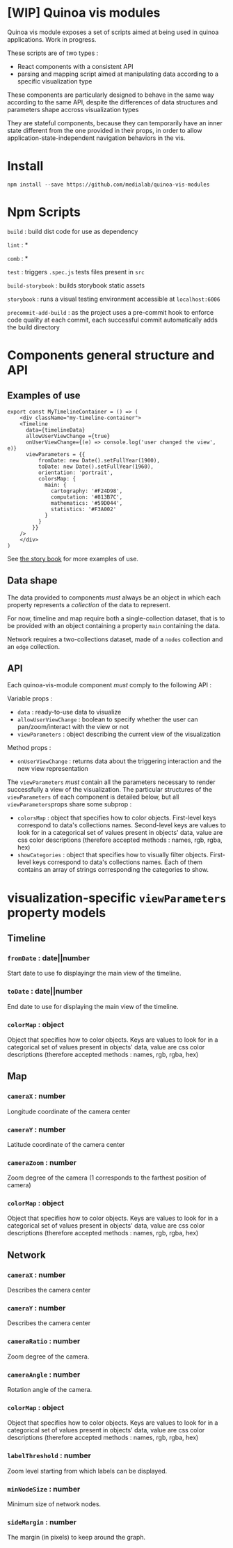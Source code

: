 [WIP] Quinoa vis modules
===

Quinoa vis module exposes a set of scripts aimed at being used in quinoa applications. Work in progress.

These scripts are of two types :

- React components with a consistent API
- parsing and mapping script aimed at manipulating data according to a specific visualization type

These components are particularly designed to behave in the same way according to the same API, despite the differences of data structures and parameters shape accross visualization types

They are stateful components, because they can temporarily have an inner state different from the one provided in their props, in order to allow application-state-independent navigation behaviors in the vis.

# Install

```
npm install --save https://github.com/medialab/quinoa-vis-modules
```

# Npm Scripts

``build`` : build dist code for use as dependency

``lint`` : *

``comb`` : *

``test`` :  triggers ``.spec.js`` tests files present in ``src``

``build-storybook`` : builds storybook static assets

``storybook`` : runs a visual testing environment accessible at ``localhost:6006``

``precommit-add-build`` : as the project uses a pre-commit hook to enforce code quality at each commit, each successful commit automatically adds the build directory

# Components general structure and API

## Examples of use

```
export const MyTimelineContainer = () => (
    <div className="my-timeline-container">
    <Timeline 
      data={timelineData} 
      allowUserViewChange ={true}
      onUserViewChange={(e) => console.log('user changed the view', e)}
      viewParameters = {{
          fromDate: new Date().setFullYear(1900),
          toDate: new Date().setFullYear(1960),
          orientation: 'portrait',
          colorsMap: {
            main: {
              cartography: '#F24D98',
              computation: '#813B7C',
              mathematics: '#59D044',
              statistics: '#F3A002'
            }
          }
        }}
    />
    </div>
)
```

See [the story book](https://github.com/medialab/quinoa-vis-modules/blob/master/stories/index.js) for more examples of use.

## Data shape

The data provided to components *must* always be an object in which each property represents a *collection* of the data to represent.

For now, timeline and map require both a single-collection dataset, that is to be provided with an object containing a property `main` containing the data.

Network requires a two-collections dataset, made of a `nodes` collection and an `edge` collection.

## API

Each quinoa-vis-module component *must* comply to the following API :

Variable props :

- ``data`` : ready-to-use data to visualize
- ``allowUserViewChange`` : boolean to specify whether the user can pan/zoom/interact with the view or not
- ``viewParameters`` : object describing the current view of the visualization

Method props :

- ``onUserViewChange`` : returns data about the triggering interaction and the new view representation

The ``viewParameters`` *must* contain all the parameters necessary to render successfully a view of the visualization. The particular structures of the ``viewParameters`` of each component is detailed below, but all ``viewParameters``props share some subprop :

- ``colorsMap`` : object that specifies how to color objects. First-level keys correspond to data's collections names. Second-level keys are values to look for in a categorical set of values present in objects' data, value are css color descriptions (therefore accepted methods : names, rgb, rgba, hex)
- ``showCategories`` : object that specifies how to visually filter objects. First-level keys correspond to data's collections names. Each of them contains an array of strings corresponding the categories to show.

# visualization-specific ``viewParameters`` property models

## Timeline

### ``fromDate`` : date||number

Start date to use fo displayingr the main view of the timeline.

### ``toDate`` : date||number

End date to use for displaying the main view of the timeline.


### ``colorMap`` : object

Object that specifies how to color objects. Keys are values to look for in a categorical set of values present in objects' data, value are css color descriptions (therefore accepted methods : names, rgb, rgba, hex)

## Map

### ``cameraX`` : number

Longitude coordinate of the camera center

### ``cameraY`` : number

Latitude coordinate of the camera center

### ``cameraZoom`` : number

Zoom degree of the camera (1 corresponds to the farthest position of camera)

### ``colorMap`` : object

Object that specifies how to color objects. Keys are values to look for in a categorical set of values present in objects' data, value are css color descriptions (therefore accepted methods : names, rgb, rgba, hex)

## Network

### ``cameraX`` : number

Describes the camera center

### ``cameraY`` : number

Describes the camera center

### ``cameraRatio`` : number

Zoom degree of the camera.

### ``cameraAngle`` : number

Rotation angle of the camera.

### ``colorMap`` : object

Object that specifies how to color objects. Keys are values to look for in a categorical set of values present in objects' data, value are css color descriptions (therefore accepted methods : names, rgb, rgba, hex)

### ``labelThreshold`` : number

Zoom level starting from which labels can be displayed.

### ``minNodeSize`` : number

Minimum size of network nodes.

### ``sideMargin`` : number

The margin (in pixels) to keep around the graph.



